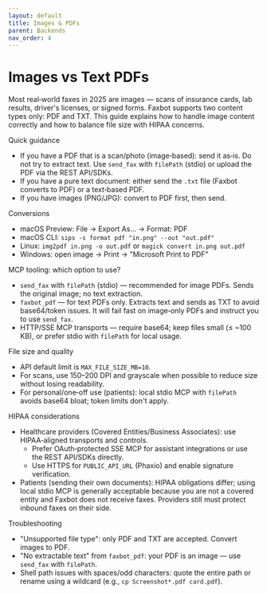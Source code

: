 ```yaml
---
layout: default
title: Images & PDFs
parent: Backends
nav_order: 4
---
```


# Images vs Text PDFs

Most real‑world faxes in 2025 are images — scans of insurance cards, lab results, driver's licenses, or signed forms. Faxbot supports two content types only: PDF and TXT. This guide explains how to handle image content correctly and how to balance file size with HIPAA concerns.

Quick guidance
- If you have a PDF that is a scan/photo (image‑based): send it as‑is. Do not try to extract text. Use `send_fax` with `filePath` (stdio) or upload the PDF via the REST API/SDKs.
- If you have a pure text document: either send the `.txt` file (Faxbot converts to PDF) or a text‑based PDF.
- If you have images (PNG/JPG): convert to PDF first, then send.

Conversions
- macOS Preview: File → Export As… → Format: PDF
- macOS CLI: `sips -s format pdf "in.png" --out "out.pdf"`
- Linux: `img2pdf in.png -o out.pdf` or `magick convert in.png out.pdf`
- Windows: open image → Print → "Microsoft Print to PDF"

MCP tooling: which option to use?
- `send_fax` with `filePath` (stdio) — recommended for image PDFs. Sends the original image; no text extraction.
- `faxbot_pdf` — for text PDFs only. Extracts text and sends as TXT to avoid base64/token issues. It will fail fast on image‑only PDFs and instruct you to use `send_fax`.
- HTTP/SSE MCP transports — require base64; keep files small (≤ ~100 KB), or prefer stdio with `filePath` for local usage.

File size and quality
- API default limit is `MAX_FILE_SIZE_MB=10`.
- For scans, use 150–200 DPI and grayscale when possible to reduce size without losing readability.
- For personal/one‑off use (patients): local stdio MCP with `filePath` avoids base64 bloat; token limits don't apply.

HIPAA considerations
- Healthcare providers (Covered Entities/Business Associates): use HIPAA‑aligned transports and controls.
  - Prefer OAuth‑protected SSE MCP for assistant integrations or use the REST API/SDKs directly.
  - Use HTTPS for `PUBLIC_API_URL` (Phaxio) and enable signature verification.
- Patients (sending their own documents): HIPAA obligations differ; using local stdio MCP is generally acceptable because you are not a covered entity and Faxbot does not receive faxes. Providers still must protect inbound faxes on their side.

Troubleshooting
- "Unsupported file type": only PDF and TXT are accepted. Convert images to PDF.
- "No extractable text" from `faxbot_pdf`: your PDF is an image — use `send_fax` with `filePath`.
- Shell path issues with spaces/odd characters: quote the entire path or rename using a wildcard (e.g., `cp Screenshot*.pdf card.pdf`).
